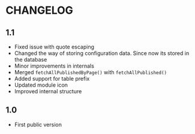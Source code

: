 CHANGELOG
=========

1.1
---

 * Fixed issue with quote escaping
 * Changed the way of storing configuration data. Since now its stored in the database
 * Minor improvements in internals
 * Merged `fetchAllPublishedByPage()` with `fetchAllPublished()`
 * Added support for table prefix
 * Updated module icon
 * Improved internal structure

1.0
---

 * First public version